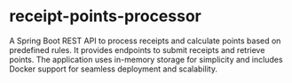 # receipt-points-processor
A Spring Boot REST API to process receipts and calculate points based on predefined rules. It provides endpoints to submit receipts and retrieve points. The application uses in-memory storage for simplicity and includes Docker support for seamless deployment and scalability.
